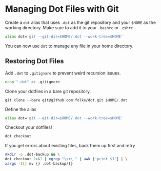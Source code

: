 # Managing Dot Files with Git

Create a `dot` alias that uses `.dot` as the git repository and your `$HOME` as the working directory.
Make sure to add it to your `.bashrc` or `.zshrc`

```bash
alias dot='git --git-dir=$HOME/.dot --work-tree=$HOME'
```

You can now use `dot` to manage any file in your home directory.

## Restoring Dot Files

Add `.dot` to `.gitignore` to prevent weird recursion issues.

```bash
echo ".dot" >> .gitignore
```

Clone your dotfiles in a bare git repository.

```shell
git clone --bare git@github.com:folke/dot.git $HOME/.dot
```

Define the alias

```bash
alias dot='git --git-dir=$HOME/.dot --work-tree=$HOME'
```

Checkout your dotfiles!

```bash
dot checkout
```

If you get errors about existing files, back them up first and retry

```bash
mkdir -p .dot-backup && \
dot checkout 2>&1 | egrep "\s+\." | awk {'print $1'} | \
xargs -I{} mv {} .dot-backup/{}
```
